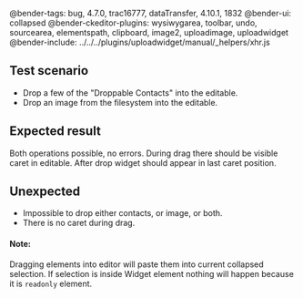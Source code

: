 @bender-tags: bug, 4.7.0, trac16777, dataTransfer, 4.10.1, 1832
@bender-ui: collapsed
@bender-ckeditor-plugins: wysiwygarea, toolbar, undo, sourcearea, elementspath, clipboard, image2, uploadimage, uploadwidget
@bender-include: ../../../plugins/uploadwidget/manual/_helpers/xhr.js

## Test scenario

- Drop a few of the "Droppable Contacts" into the editable.
- Drop an image from the filesystem into the editable.

## Expected result

Both operations possible, no errors. During drag there should be visible caret in editable. After drop widget should appear in last caret position.

## Unexpected

- Impossible to drop either contacts, or image, or both.
- There is no caret during drag.

#### Note:

Dragging elements into editor will paste them into current collapsed selection. If selection is inside Widget element nothing will happen because it is `readonly` element.
